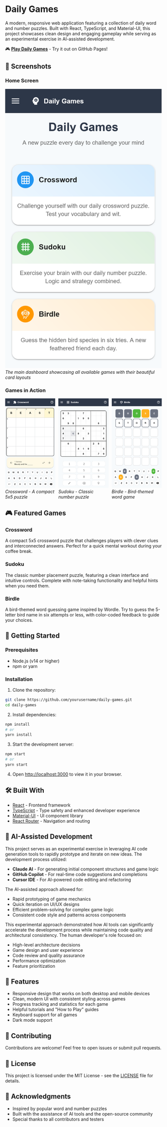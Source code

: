 # Daily Games

A modern, responsive web application featuring a collection of daily word and number puzzles. Built with React, TypeScript, and Material-UI, this project showcases clean design and engaging gameplay while serving as an experimental exercise in AI-assisted development.

🎮 **[Play Daily Games](https://mchartier.github.io/daily-games)** - Try it out on GitHub Pages!

## 📸 Screenshots

### Home Screen
![Daily Games Home](docs/images/home.png)
*The main dashboard showcasing all available games with their beautiful card layouts*

### Games in Action
<div style="display: flex; gap: 10px; margin-bottom: 20px;">
    <div style="flex: 1;">
        <img src="docs/images/crossword.png" alt="Crossword Game" style="width: 100%;">
        <em>Crossword - A compact 5x5 puzzle</em>
    </div>
    <div style="flex: 1;">
        <img src="docs/images/sudoku.png" alt="Sudoku Game" style="width: 100%;">
        <em>Sudoku - Classic number puzzle</em>
    </div>
    <div style="flex: 1;">
        <img src="docs/images/birdle.png" alt="Birdle Game" style="width: 100%;">
        <em>Birdle - Bird-themed word game</em>
    </div>
</div>

## 🎮 Featured Games

### Crossword
A compact 5x5 crossword puzzle that challenges players with clever clues and interconnected answers. Perfect for a quick mental workout during your coffee break.

### Sudoku
The classic number placement puzzle, featuring a clean interface and intuitive controls. Complete with note-taking functionality and helpful hints when you need them.

### Birdle
A bird-themed word guessing game inspired by Wordle. Try to guess the 5-letter bird name in six attempts or less, with color-coded feedback to guide your choices.

## 🚀 Getting Started

### Prerequisites
- Node.js (v14 or higher)
- npm or yarn

### Installation

1. Clone the repository:
```bash
git clone https://github.com/yourusername/daily-games.git
cd daily-games
```

2. Install dependencies:
```bash
npm install
# or
yarn install
```

3. Start the development server:
```bash
npm start
# or
yarn start
```

4. Open [http://localhost:3000](http://localhost:3000) to view it in your browser.

## 🛠️ Built With

- [React](https://reactjs.org/) - Frontend framework
- [TypeScript](https://www.typescriptlang.org/) - Type safety and enhanced developer experience
- [Material-UI](https://mui.com/) - UI component library
- [React Router](https://reactrouter.com/) - Navigation and routing

## 🤖 AI-Assisted Development

This project serves as an experimental exercise in leveraging AI code generation tools to rapidly prototype and iterate on new ideas. The development process utilized:

- **Claude AI** - For generating initial component structures and game logic
- **GitHub Copilot** - For real-time code suggestions and completions
- **Cursor IDE** - For AI-powered code editing and refactoring

The AI-assisted approach allowed for:

- Rapid prototyping of game mechanics
- Quick iteration on UI/UX designs
- Efficient problem-solving for complex game logic
- Consistent code style and patterns across components

This experimental approach demonstrated how AI tools can significantly accelerate the development process while maintaining code quality and architectural consistency. The human developer's role focused on:

- High-level architecture decisions
- Game design and user experience
- Code review and quality assurance
- Performance optimization
- Feature prioritization

## 📱 Features

- Responsive design that works on both desktop and mobile devices
- Clean, modern UI with consistent styling across games
- Progress tracking and statistics for each game
- Helpful tutorials and "How to Play" guides
- Keyboard support for all games
- Dark mode support

## 🤝 Contributing

Contributions are welcome! Feel free to open issues or submit pull requests.

## 📝 License

This project is licensed under the MIT License - see the [LICENSE](LICENSE) file for details.

## 🙏 Acknowledgments

- Inspired by popular word and number puzzles
- Built with the assistance of AI tools and the open-source community
- Special thanks to all contributors and testers
